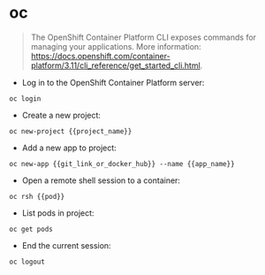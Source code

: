 # oc

> The OpenShift Container Platform CLI exposes commands for managing your applications.
> More information: <https://docs.openshift.com/container-platform/3.11/cli_reference/get_started_cli.html>.

- Log in to the OpenShift Container Platform server:

`oc login`

- Create a new project:

`oc new-project {{project_name}}`

- Add a new app to project:

`oc new-app {{git_link_or_docker_hub}} --name {{app_name}}`

- Open a remote shell session to a container:

`oc rsh {{pod}}`

- List pods in project:

`oc get pods`

- End the current session:

`oc logout`
